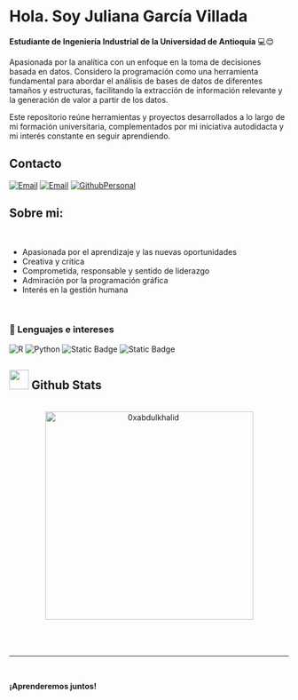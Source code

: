 
# Hola. Soy Juliana García Villada 

**Estudiante de Ingeniería Industrial de la Universidad de Antioquia** 💻😊

Apasionada por la analítica con un enfoque en la toma de decisiones basada en datos. Considero la programación como una herramienta fundamental para abordar el análisis de bases de datos de diferentes tamaños y estructuras, facilitando la extracción de información relevante y la generación de valor a partir de los datos.

Este repositorio reúne herramientas y proyectos desarrollados a lo largo de mi formación universitaria, complementados por mi iniciativa autodidacta y mi interés constante en seguir aprendiendo.

## Contacto

[![Email](https://img.shields.io/badge/Mail-D14836?style=for-the-badge&logo=gmail&logoColor=white)](mailto:juliana.garciav@udea.edu.co)
[![Email](https://img.shields.io/badge/Mail-D14836?style=for-the-badge&logo=gmail&logoColor=white)](mailto:julianagv4913@gmail.com)
[![GithubPersonal](https://img.shields.io/badge/Repo-100000?style=for-the-badge&logo=github&logoColor=white)](https://github.com/jgvillada/jgvillada)

## **Sobre mi:**

<br>

- Apasionada por el aprendizaje y las nuevas oportunidades  
- Creativa y critíca 
- Comprometida, responsable y sentido de liderazgo
- Admiración por la programación gráfica
- Interés en la gestión humana
  
<br>

### 🚀 Lenguajes e intereses 

![R](https://img.shields.io/badge/R-276DC3?style=for-the-badge&logo=r&logoColor=white)
![Python](https://img.shields.io/badge/Python-FFD43B?style=for-the-badge&logo=python&logoColor=306998)
![Static Badge](https://img.shields.io/badge/Microsoft%20-%20orange)
![Static Badge](https://img.shields.io/badge/Excel-green?style=flat)

## <img src="https://media.giphy.com/media/iY8CRBdQXODJSCERIr/giphy.gif" width="35"><b> Github Stats </b>
<br>

<div align="center">

<a href="https://github.com/0xabdulkhalid/">
  <img src="https://github-readme-stats.vercel.app/api/top-langs?username=0xabdulkhalid&show_icons=true&locale=en&layout=compact&line_height=20&title_color=7A7ADB&icon_color=2234AE&text_color=D3D3D3&bg_color=0,000000,130F40" width="375"  alt="0xabdulkhalid"/>

</a>
</div>

<br>
<br>
<br>

-----

<br>

**¡Aprenderemos juntos!**
